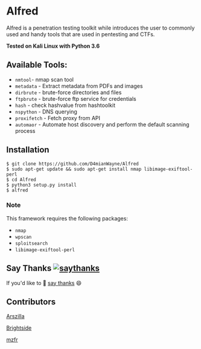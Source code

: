 # Alfred
Alfred is a penetration testing toolkit while introduces the user to commonly used and handy tools that are used in
pentesting and CTFs.

**Tested on Kali Linux with Python 3.6**

## Available Tools:
- `nmtool`- nmap scan tool
- `metadata` - Extract metadata from PDFs and images
- `dirbrute` - brute-force directories and files
- `ftpbrute` - brute-force ftp service for credentials
- `hash` - check hashvalue from hashtoolkit
- `nspython` - DNS querying
- `proxifetch` - Fetch proxy from API
- `automaor` - Automate host discovery and perform the default scanning process

## Installation
```
$ git clone https://github.com/D4mianWayne/Alfred
$ sudo apt-get update && sudo apt-get install nmap libimage-exiftool-perl
$ cd Alfred
$ python3 setup.py install
$ alfred
```

### Note

This framework requires the following packages:

* `nmap`
* `wpscan`
* `sploitsearch`
* `libimage-exiftool-perl`

## Say Thanks [![saythanks](https://img.shields.io/badge/say-thanks-ff69b4.svg)](https://saythanks.io/to/D4mianWayne)

If you'd like to :tada: [say thanks](https://saythanks.io/to/D4mianWayne) :smile:

## Contributors
[Arszilla][Arszilla]

[Brightside][Brightside]

[mzfr][mzfr]


[Say Thanks]: https://saythanks.io/to/D4mianWayne
[Arszilla]:     https://github.com/Arzilla
[mzfr]:         https://github.com/mzfr
[Brightside]:   https://github.com/brightsd



